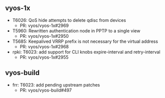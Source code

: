 ## vyos-1x
- T6026: QoS hide attempts to delete qdisc from devices
   - PR: vyos/vyos-1x#2969
- T5960: Rewritten authentication node in PPTP to a single view
   - PR: vyos/vyos-1x#2950
- T5685: Keepalived VRRP prefix is not necessary for the virtual address
   - PR: vyos/vyos-1x#2968
- rpki: T6023: add support for CLI knobs expire-interval and retry-interval
   - PR: vyos/vyos-1x#2955


## vyos-build
- frr: T6023: add pending upstream patches
   - PR: vyos/vyos-build#497


